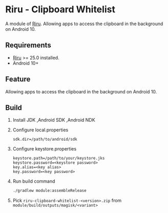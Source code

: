 # Riru - Clipboard Whitelist

A module of [Riru](https://github.com/RikkaApps/Riru). Allowing apps to access the clipboard in the background on Android 10.

## Requirements

* [Riru](https://github.com/RikkaApps/Riru) >= 25.0 installed.
* Android 10+


## Feature

Allowing apps to access the clipboard in the background on Android 10.   


## Build

1. Install JDK ,Android SDK ,Android NDK

2. Configure local.properties 

   ```properties
   sdk.dir=/path/to/android/sdk
   ```

3. Configure keystore.properties

   ```properties
   keystore.path=/path/to/your/keystore.jks
   keystore.password=<keystore password>
   key.alias=<key alias>
   key.password=<key password>
   ```

4. Run build command 

    ``` bash 
    ./gradlew module:assembleRelease
    ```
    
4. Pick `riru-clipboard-whitelist-<version>.zip` from `module/build/outputs/magisk/<variant>`

